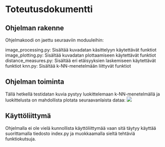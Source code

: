 # Toteutusdokumentti

## Ohjelman rakenne

Ohjelmakoodi on jaettu seuraaviin moduuleihin:

image_processing.py: Sisältää kuvadatan käsittelyyn käytettävät funktiot
image_plotting.py: Sisältää kuvadatan plottaamiseen käytettävät funktiot
distance_measures.py: Sisältää eri etäisyyksien laskemiseen käytettävät funktiot
knn.py: Sisältää k-NN-menetelmään liittyvät funktiot

## Ohjelman toiminta

Tällä hetkellä testidatan kuvia pystyy luokittelemaan k-NN-menetelmällä ja luokittelusta on mahdollista plotata seuraavanlaista dataa:
![](https://github.com/Deepthetics/tiralabra/blob/main/dokumentaatio/kuvat/classification.png)

## Käyttöliittymä

Ohjelmalla ei ole vielä kunnollista käyttöliittymää vaan sitä täytyy käyttää suorittamalla tiedosto index.py ja muokkaamalla sieltä tehtäviä funktiokutsuja.
